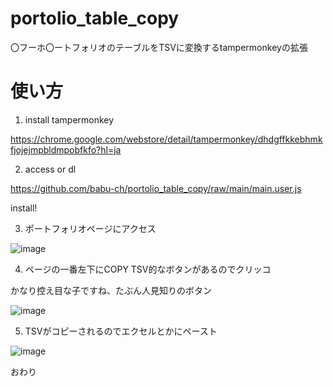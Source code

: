 # portolio_table_copy

〇フーホ〇ートフォリオのテーブルをTSVに変換するtampermonkeyの拡張

# 使い方

1. install tampermonkey

https://chrome.google.com/webstore/detail/tampermonkey/dhdgffkkebhmkfjojejmpbldmpobfkfo?hl=ja

2. access or dl

https://github.com/babu-ch/portolio_table_copy/raw/main/main.user.js

install!

3. ポートフォリオページにアクセス

![image](https://user-images.githubusercontent.com/42715882/194006341-64db31ac-d420-47d4-b763-04391607893e.png)

4. ページの一番左下にCOPY TSV的なボタンがあるのでクリッコ

かなり控え目な子ですね、たぶん人見知りのボタン

![image](https://user-images.githubusercontent.com/42715882/194006466-66d678ad-0877-476f-8e97-eb6d6a60791a.png)

5. TSVがコピーされるのでエクセルとかにペースト

![image](https://user-images.githubusercontent.com/42715882/194006678-f26d891a-7404-4b4d-82f6-e2969eeac763.png)

おわり
